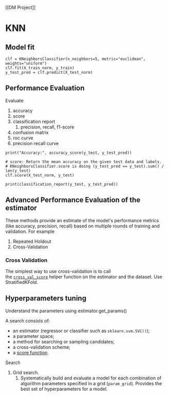 [[DM Project]]
# KNN

## Model fit
```
clf = KNeighborsClassifier(n_neighbors=5, metric="euclidean", weights="uniform")
clf.fit(X_train_norm, y_train)
y_test_pred = clf.predict(X_test_norm)
```

## Performance Evaluation
Evaluate
1. accuracy
2. score
3. classification report
	1. precision, recall, f1-score
4. confusion matrix
5. roc curve
6. precision recall curve

```
print("Accuracy:", accuracy_score(y_test, y_test_pred))

# score: Return the mean accuracy on the given test data and labels.
# KNeighborsClassifier.score is doing (y_test_pred == y_test).sum() / len(y_test)
clf.score(X_test_norm, y_test)

```

```
print(classification_report(y_test, y_test_pred))
```

## Advanced Performance Evaluation of the estimator
These methods provide an estimate of the model's performance metrics (like accuracy, precision, recall) based on multiple rounds of training and validation.
For example
1. Repeated Holdout
2. Cross-Validation

### Cross Validation
The simplest way to use cross-validation is to call the [`cross_val_score`](https://scikit-learn.org/stable/modules/generated/sklearn.model_selection.cross_val_score.html#sklearn.model_selection.cross_val_score "sklearn.model_selection.cross_val_score") helper function on the estimator and the dataset.
Use StratifiedKFold.
## Hyperparameters tuning
Understand the parameters using estimator.get_params()

A search consists of:
- an estimator (regressor or classifier such as `sklearn.svm.SVC()`);
- a parameter space;
- a method for searching or sampling candidates;
- a cross-validation scheme;
- a [score function](https://scikit-learn.org/stable/modules/grid_search.html#gridsearch-scoring).

Search
1. Grid search.
	1. Systematically build and evaluate a model for each combination of algorithm parameters specified in a grid (`param_grid`). Provides the best set of hyperparameters for a model.
